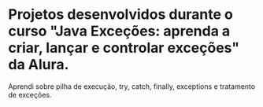 # Projetos desenvolvidos durante o curso "Java Exceções: aprenda a criar, lançar e controlar exceções" da Alura.
Aprendi sobre pilha de execução, try, catch, finally, exceptions e tratamento de exceções.
